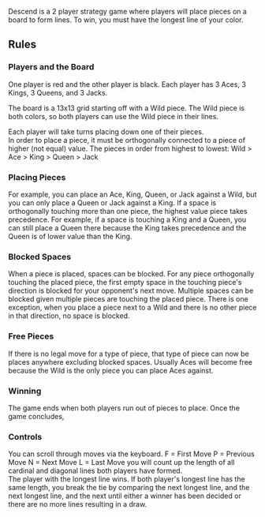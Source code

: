 Descend is a 2 player strategy game where players will place pieces on a board to form lines.
To win, you must have the longest line of your color.

## Rules ##

### Players and the Board ###

One player is red and the other player is black.
Each player has 3 Aces, 3 Kings, 3 Queens, and 3 Jacks.

The board is a 13x13 grid starting off with a Wild piece.
The Wild piece is both colors, so both players can use the Wild piece in their lines.

Each player will take turns placing down one of their pieces.  
In order to place a piece, it must be orthogonally connected to a piece of higher (not equal) value.
The pieces in order from highest to lowest: Wild > Ace > King > Queen > Jack

### Placing Pieces ###

For example, you can place an Ace, King, Queen, or Jack against a Wild, but you can only place a Queen or Jack against a King.
If a space is orthogonally touching more than one piece, the highest value piece takes precedence.
For example, if a space is touching a King and a Queen, you can still place a Queen there 
because the King takes precedence and the Queen is of lower value than the King.

### Blocked Spaces ###

When a piece is placed, spaces can be blocked.  For any piece orthogonally touching the placed piece, 
the first empty space in the touching piece's direction is blocked for your opponent's next move.
Multiple spaces can be blocked given multiple pieces are touching the placed piece.
There is one exception, when you place a piece next to a Wild and there is no other piece in that direction, no space is blocked.

### Free Pieces ###

If there is no legal move for a type of piece, that type of piece can now be places anywhere excluding blocked spaces.
Usually Aces will become free because the Wild is the only piece you can place Aces against.

### Winning ###

The game ends when both players run out of pieces to place.  Once the game concludes,

### Controls ###

You can scroll through moves via the keyboard.
F = First Move
P = Previous Move
N = Next Move
L = Last Move
you will count up the length of all cardinal and diagonal lines both players have formed.  
The player with the longest line wins.  If both player's longest line has the same length,
you break the tie by comparing the next longest line, and the next longest line, and the next
until either a winner has been decided or there are no more lines resulting in a draw.
